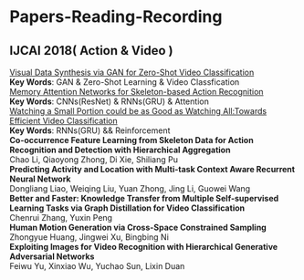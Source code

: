 # Papers-Reading-Recording


## IJCAI 2018( Action & Video )
[Visual Data Synthesis via GAN for Zero-Shot Video Classification](IJCAI2018/2018_0801.md)  
**Key Words**: GAN & Zero-Shot Learning & Video Classfication  
[Memory Attention Networks for Skeleton-based Action Recognition](IJCAI2018/2018_0802.md)   
**Key Words**: CNNs(ResNet) & RNNs(GRU) & Attention  
[Watching a Small Portion could be as Good as Watching All:Towards Efficient Video Classification](IJCAI2018/2018_0804.md)  
**Key Words**: RNNs(GRU) && Reinforcement  
**Co-occurrence Feature Learning from Skeleton Data for Action Recognition and Detection with Hierarchical Aggregation**  
Chao Li, Qiaoyong Zhong, Di Xie, Shiliang Pu  
**Predicting Activity and Location with Multi-task Context Aware Recurrent Neural Network**  
Dongliang Liao, Weiqing Liu, Yuan Zhong, Jing Li, Guowei Wang  
**Better and Faster: Knowledge Transfer from Multiple Self-supervised Learning Tasks via Graph Distillation for Video Classification**  
Chenrui Zhang, Yuxin Peng    
**Human Motion Generation via Cross-Space Constrained Sampling**  
Zhongyue Huang, Jingwei Xu, Bingbing Ni  
**Exploiting Images for Video Recognition with Hierarchical Generative Adversarial Networks**  
Feiwu Yu, Xinxiao Wu, Yuchao Sun, Lixin Duan  

